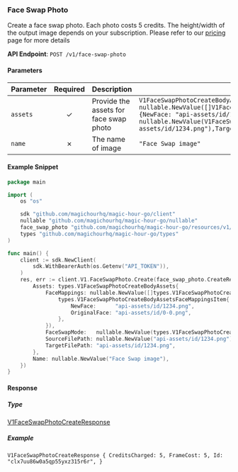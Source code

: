 
### Face Swap Photo <a name="create"></a>

Create a face swap photo. Each photo costs 5 credits. The height/width of the output image depends on your subscription. Please refer to our [pricing](/pricing) page for more details

**API Endpoint**: `POST /v1/face-swap-photo`

#### Parameters

| Parameter | Required | Description | Example |
|-----------|:--------:|-------------|--------|
| `assets` | ✓ | Provide the assets for face swap photo | `V1FaceSwapPhotoCreateBodyAssets {FaceMappings: nullable.NewValue([]V1FaceSwapPhotoCreateBodyAssetsFaceMappingsItem{V1FaceSwapPhotoCreateBodyAssetsFaceMappingsItem {NewFace: "api-assets/id/1234.png",OriginalFace: "api-assets/id/0-0.png",},}),FaceSwapMode: nullable.NewValue(V1FaceSwapPhotoCreateBodyAssetsFaceSwapModeEnumAllFaces),SourceFilePath: nullable.NewValue("api-assets/id/1234.png"),TargetFilePath: "api-assets/id/1234.png",}` |
| `name` | ✗ | The name of image | `"Face Swap image"` |

#### Example Snippet

```go
package main

import (
	os "os"

	sdk "github.com/magichourhq/magic-hour-go/client"
	nullable "github.com/magichourhq/magic-hour-go/nullable"
	face_swap_photo "github.com/magichourhq/magic-hour-go/resources/v1/face_swap_photo"
	types "github.com/magichourhq/magic-hour-go/types"
)

func main() {
	client := sdk.NewClient(
		sdk.WithBearerAuth(os.Getenv("API_TOKEN")),
	)
	res, err := client.V1.FaceSwapPhoto.Create(face_swap_photo.CreateRequest{
		Assets: types.V1FaceSwapPhotoCreateBodyAssets{
			FaceMappings: nullable.NewValue([]types.V1FaceSwapPhotoCreateBodyAssetsFaceMappingsItem{
				types.V1FaceSwapPhotoCreateBodyAssetsFaceMappingsItem{
					NewFace:      "api-assets/id/1234.png",
					OriginalFace: "api-assets/id/0-0.png",
				},
			}),
			FaceSwapMode:   nullable.NewValue(types.V1FaceSwapPhotoCreateBodyAssetsFaceSwapModeEnumAllFaces),
			SourceFilePath: nullable.NewValue("api-assets/id/1234.png"),
			TargetFilePath: "api-assets/id/1234.png",
		},
		Name: nullable.NewValue("Face Swap image"),
	})
}

```

#### Response

##### Type
[V1FaceSwapPhotoCreateResponse](/types/v1_face_swap_photo_create_response.go)

##### Example
`V1FaceSwapPhotoCreateResponse {
CreditsCharged: 5,
FrameCost: 5,
Id: "clx7uu86w0a5qp55yxz315r6r",
}`
